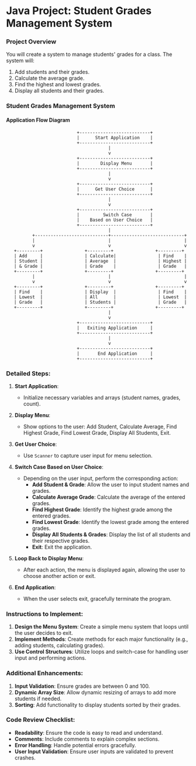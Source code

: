 <h1> Java Project: Student Grades Management System</h1>

### Project Overview
You will create a system to manage students' grades for a class. The system will:
1. Add students and their grades.
2. Calculate the average grade.
3. Find the highest and lowest grades.
4. Display all students and their grades.

### Student Grades Management System

#### Application Flow Diagram

```plaintext
                           +---------------------------+
                           |      Start Application    |
                           +---------------------------+
                                       |
                                       v
                           +---------------------------+
                           |        Display Menu       |
                           +---------------------------+
                                       |
                                       v
                           +---------------------------+
                           |      Get User Choice      |
                           +---------------------------+
                                       |
                                       v
                           +---------------------------+
                           |         Switch Case       |
                           |    Based on User Choice   |
                           +---------------------------+
                                       |
          +----------------------------+----------------------------+
          |                            |                            |
          v                            v                            v
   +---------+                +---------+                +---------+  
   | Add     |                | Calculate|                | Find    |  
   | Student |                | Average  |                | Highest |  
   | & Grade |                | Grade    |                | Grade   |  
   +---------+                +---------+                +---------+  
          |                            |                            |
          v                            v                            v
   +---------+                +---------+                +---------+ 
   | Find    |                | Display  |                | Find    | 
   | Lowest  |                | All      |                | Lowest  | 
   | Grade   |                | Students |                | Grade   | 
   +---------+                +---------+                +---------+  
                                       |
                                       v
                           +---------------------------+
                           |   Exiting Application     |
                           +---------------------------+
                                       |
                                       v
                           +---------------------------+
                           |       End Application     |
                           +---------------------------+
```

### Detailed Steps:

1. **Start Application**:
   - Initialize necessary variables and arrays (student names, grades, count).

2. **Display Menu**:
   - Show options to the user: Add Student, Calculate Average, Find Highest Grade, Find Lowest Grade, Display All Students, Exit.

3. **Get User Choice**:
   - Use `Scanner` to capture user input for menu selection.

4. **Switch Case Based on User Choice**:
   - Depending on the user input, perform the corresponding action:
     - **Add Student & Grade**: Allow the user to input student names and grades.
     - **Calculate Average Grade**: Calculate the average of the entered grades.
     - **Find Highest Grade**: Identify the highest grade among the entered grades.
     - **Find Lowest Grade**: Identify the lowest grade among the entered grades.
     - **Display All Students & Grades**: Display the list of all students and their respective grades.
     - **Exit**: Exit the application.

5. **Loop Back to Display Menu**:
   - After each action, the menu is displayed again, allowing the user to choose another action or exit.

6. **End Application**:
   - When the user selects exit, gracefully terminate the program.

### Instructions to Implement:
1. **Design the Menu System**: Create a simple menu system that loops until the user decides to exit.
2. **Implement Methods**: Create methods for each major functionality (e.g., adding students, calculating grades).
3. **Use Control Structures**: Utilize loops and switch-case for handling user input and performing actions.

### Additional Enhancements:
1. **Input Validation**: Ensure grades are between 0 and 100.
2. **Dynamic Array Size**: Allow dynamic resizing of arrays to add more students if needed.
3. **Sorting**: Add functionality to display students sorted by their grades.

### Code Review Checklist:
- **Readability**: Ensure the code is easy to read and understand.
- **Comments**: Include comments to explain complex sections.
- **Error Handling**: Handle potential errors gracefully.
- **User Input Validation**: Ensure user inputs are validated to prevent crashes.
